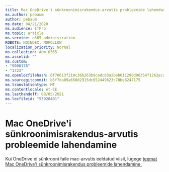```yaml
---
title: Mac OneDrive'i sünkroonimisrakendus-arvutis probleemide lahendamine
ms.author: pebaum
author: pebaum
ms.date: 04/21/2020
ms.audience: ITPro
ms.topic: article
ms.service: o365-administration
ROBOTS: NOINDEX, NOFOLLOW
localization_priority: Normal
ms.collection: Adm_O365
ms.assetid: ''
ms.custom:
- "9000178"
- "1723"
ms.openlocfilehash: 6f70613f210c36b263b9cadc03a2beb011290d96354f1262eca9dd87c0ff28fd
ms.sourcegitcommit: b5f7da89a650d2915dc652449623c78be6247175
ms.translationtype: MT
ms.contentlocale: et-EE
ms.lasthandoff: 08/05/2021
ms.locfileid: "53928401"
---
```

# <a name="fix-onedrive-sync-issues-on-a-mac"></a>Mac OneDrive'i sünkroonimisrakendus-arvutis probleemide lahendamine

Kui OneDrive ei sünkrooni faile mac-arvutis eeldatud viisil, lugege [teemat Mac OneDrive'i sünkroonimisrakendus probleemide lahendamine.](https://support.office.com/article/fix-onedrive-sync-problems-on-a-mac-af3012d7-13ec-4ac9-bbb1-ebcd2a0cd756)





